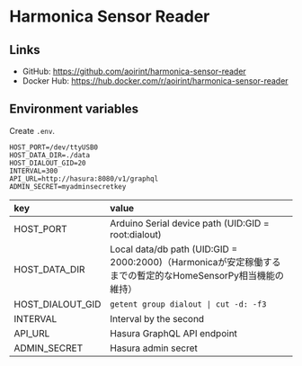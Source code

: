 # Harmonica Sensor Reader

## Links

- GitHub: <https://github.com/aoirint/harmonica-sensor-reader>
- Docker Hub: <https://hub.docker.com/r/aoirint/harmonica-sensor-reader>


## Environment variables

Create `.env`.

```env
HOST_PORT=/dev/ttyUSB0
HOST_DATA_DIR=./data
HOST_DIALOUT_GID=20
INTERVAL=300
API_URL=http://hasura:8080/v1/graphql
ADMIN_SECRET=myadminsecretkey
```

|key|value|
|:--|:--|
|HOST_PORT|Arduino Serial device path (UID:GID = root:dialout)|
|HOST_DATA_DIR|Local data/db path (UID:GID = 2000:2000)（Harmonicaが安定稼働するまでの暫定的なHomeSensorPy相当機能の維持）|
|HOST_DIALOUT_GID| `getent group dialout \| cut -d: -f3` |
|INTERVAL|Interval by the second|
|API_URL|Hasura GraphQL API endpoint|
|ADMIN_SECRET|Hasura admin secret|
